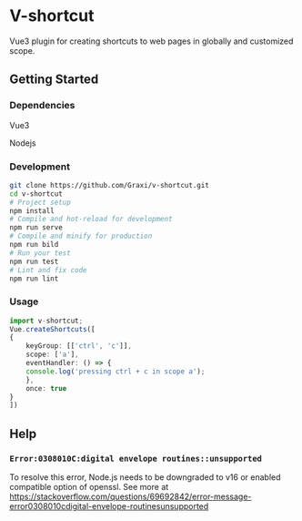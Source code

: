 # V-shortcut

Vue3 plugin for creating shortcuts to web pages in globally and customized scope.

<!-- ## Description -->
<!-- TODO Explain KeyGroup, Scope, once, excludeTags and preventWhen  -->

## Getting Started

### Dependencies

<!-- FIXME Compatible with other versions of Vue? -->
Vue3
<!-- FIXME Supported Version of Nodejs? -->
Nodejs

### Development

```sh
git clone https://github.com/Graxi/v-shortcut.git
cd v-shortcut
# Project setup
npm install
# Compile and hot-reload for development
npm run serve
# Compile and minify for production
npm run bild
# Run your test
npm run test
# Lint and fix code
npm run lint
```

### Usage

<!-- FIXME which name of this plugin should be imported -->
```ts
import v-shortcut; 
Vue.createShortcuts([
{
    keyGroup: [['ctrl', 'c']],
    scope: ['a'],
    eventHandler: () => {
    console.log('pressing ctrl + c in scope a');
    },
    once: true
}
])
```

## Help

### `Error:0308010C:digital envelope routines::unsupported`

To resolve this error, Node.js needs to be downgraded to v16 or enabled compatible option of openssl. See more at https://stackoverflow.com/questions/69692842/error-message-error0308010cdigital-envelope-routinesunsupported

<!-- TODO ## Contributors -->

<!-- TODO ## License -->

<!-- TODO ## Acknowledgments 
    This section may mention vue-shortkey and vue-global-events.
-->
